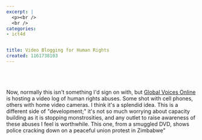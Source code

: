```yaml
---
excerpt: |
  <p><br />
  <br />
categories:
- ict4d


title: Video Blogging for Human Rights
created: 1161738103
---
```

<p><br />
<br />
<br />
Now, normally this isn't something I'd sign on with, but <a href="https://globalvoicesonline.org/-/human-rights-video/">Global Voices Online</a> is hosting a video log of human rights abuses.  Some shot with cell phones, others with home video cameras.  I think it's a splendid idea.  This is a different side of "development;" it's not so much worrying about capacity building as it is stopping monstrosities, and any outlet to raise awareness of these abuses I feel is worthwhile. This one, from a smuggled DVD, shows police cracking down on a peaceful union protest in Zimbabwe"<br />
<br clear="right" /></p>
